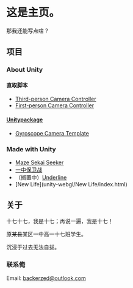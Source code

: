 # 这是主页。

那我还能写点啥？

## 项目

### About Unity

#### 直取脚本

- [Third-person Camera Controller](https://github.com/JadMax/Unity3D-Miscellaneous/blob/master/ThirdpersonCameraController.cs)
- [First-person Camera Controller](https://github.com/JadMax/Unity3D-Miscellaneous/blob/master/FirstpersonCameraController.cs)

#### [Unitypackage](https://github.com/JadMax/JadMax.github.io/tree/master/unipacks)

- [Gyroscope Camera Template](unipack-gyrocam.md)

### Made with Unity

- [Maze Sekai Seeker](game-mss.md)
- [一中保卫战](game-n1msd.md)
- （搁置中）[Underline](game-ul.md)
- [New Life](unity-webgl/New Life/index.html)

## 关于

十七十七，我是十七；再说一遍，我是十七！

原~~某县~~某区一中高一十七班学生。

沉浸于过去无法自拔。

### 联系俺

Email: [backerzed@outlook.com](mailto:backerzed@outlook.com)
